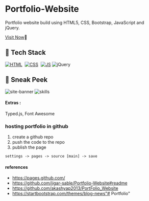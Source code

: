 # Portfolio-Website
Portfolio website build using HTML5, CSS, Bootstrap,  JavaScript and jQuery.

 [Visit Now](https://dhanush-krish.github.io/portfolio/ "portfolio site"):rocket:

## 📌 Tech Stack
[![HTML](https://img.shields.io/badge/html5%20-%23E34F26.svg?&style=for-the-badge&logo=html5&logoColor=white)](https://github.com/jigar-sable/Portfolio-Website/search?l=html)&nbsp;
[![CSS](https://img.shields.io/badge/css3%20-%231572B6.svg?&style=for-the-badge&logo=css3&logoColor=white)](https://github.com/jigar-sable/Portfolio-Website/search?l=css)&nbsp;
[![JS](https://img.shields.io/badge/javascript%20-%23323330.svg?&style=for-the-badge&logo=javascript&logoColor=%23F7DF1E)](https://github.com/jigar-sable/Portfolio-Website/search?l=javascript)
<img alt="jQuery" src="https://img.shields.io/badge/jquery-%230769AD.svg?style=for-the-badge&logo=jquery&logoColor=white"/>


## 📌 Sneak Peek
![site-banner](https://user-images.githubusercontent.com/58057080/192139795-ca9fbd04-4484-4f47-ab68-e10c29d18364.png)
![skills](https://user-images.githubusercontent.com/58057080/192139922-45109bef-e65e-43f7-a385-e3b625b543b4.png)


#### Extras :
Typed.js, Font Awesome

### hosting portfolio in github

1.  create a github repo
2.  push the code to the repo
3.  publish the page
```
settings -> pages -> source [main] -> save
```


#### references
*   https://pages.github.com/
*   https://github.com/jigar-sable/Portfolio-Website#readme
*   https://github.com/akashyap2013/PortFolio_Website
*   https://startbootstrap.com/themes/blog-news"# Portfolio" 
